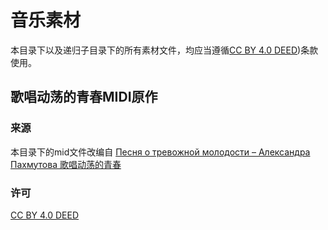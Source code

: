 # 音乐素材

本目录下以及递归子目录下的所有素材文件，均应当遵循[CC BY 4.0 DEED](https://creativecommons.org/licenses/by/4.0/))条款使用。

## 歌唱动荡的青春MIDI原作

### 来源
本目录下的mid文件改编自
[Песня о тревожной молодости – Александра Пахмутова 歌唱动荡的青春](https://musescore.com/user/44229806/scores/14417680?share=copy_link)

### 许可
[CC BY 4.0 DEED](https://creativecommons.org/licenses/by/4.0/)
